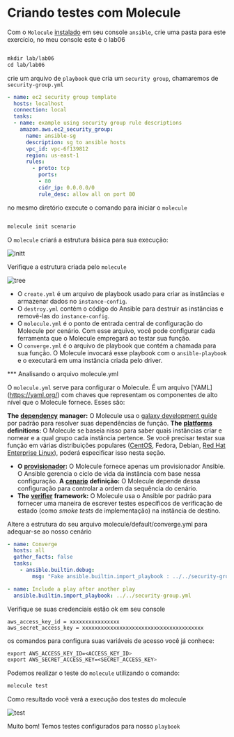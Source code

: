 Criando testes com Molecule
========================================

Com o `Molecule` [instalado](../02-Molecule.md) em seu console `ansible`, crie uma pasta para este exercício, no meu console este é o lab06

```css

mkdir lab/lab06
cd lab/lab06

```

crie um arquivo de `playbook` que cria um `security group`, chamaremos de `security-group.yml`

```yaml
- name: ec2 security group template
  hosts: localhost
  connection: local
  tasks:
  - name: example using security group rule descriptions
    amazon.aws.ec2_security_group:
      name: ansible-sg
      description: sg to ansible hosts
      vpc_id: vpc-6f139812
      region: us-east-1
      rules:
        - proto: tcp
          ports:
          - 80
          cidr_ip: 0.0.0.0/0
          rule_desc: allow all on port 80
```

no mesmo diretório execute o comando para iniciar o `molecule`

```css

molecule init scenario

```
O `molecule` criará a estrutura básica para sua execução:

![initt](../images/05-01-01.png)

Verifique a estrutura criada pelo `molecule`

![tree](../images/05-01-02.png)

* O `create.yml` é um arquivo de playbook usado para criar as instâncias e armazenar dados no `instance-config`.
* O `destroy.yml` contém o código do Ansible para destruir as instâncias e removê-las do `instance-config`.
* O `molecule.yml` é o ponto de entrada central de configuração do Molecule por cenário. Com esse arquivo, você pode configurar cada ferramenta que o Molecule empregará ao testar sua função.
* O `converge.yml` é o arquivo de playbook que contém a chamada para sua função. O Molecule invocará esse playbook com o `ansible-playbook` e o executará em uma instância criada pelo driver.


*** Analisando o arquivo molecule.yml

O `molecule.yml` serve para configurar o Molecule. É um arquivo [YAML] (https://yaml.org/) com chaves que representam os componentes de alto nível que o Molecule fornece. Esses são:

**The** [**dependency**](https://ansible.readthedocs.io/projects/molecule/configuration/#dependency) **manager:** O Molecule usa o [galaxy development guide](https://docs.ansible.com/ansible/latest/galaxy/dev_guide.html) por padrão para resolver suas dependências de função.
**The** [**platforms**](https://ansible.readthedocs.io/projects/molecule/configuration/#platforms) **definitions:** O Molecule se baseia nisso para saber quais instâncias criar e nomear e a qual grupo cada instância pertence. Se você precisar testar sua função em várias distribuições populares ([CentOS](https://developers.redhat.com/products/rhel/centos-and-rhel), Fedora, Debian, [Red Hat Enterprise Linux](https://developers.redhat.com/products/rhel/overview)), poderá especificar isso nesta seção.
* **O** [**provisionador**](https://ansible.readthedocs.io/projects/molecule/configuration/#provisioner)**:** O Molecule fornece apenas um provisionador Ansible. O Ansible gerencia o ciclo de vida da instância com base nessa configuração.
**A** [**cenario**](https://ansible.readthedocs.io/projects/molecule/configuration/#scenario) **definição:** O Molecule depende dessa configuração para controlar a ordem da sequência do cenário.
* **The** [**verifier**](https://ansible.readthedocs.io/projects/molecule/configuration/#verifier) **framework:** O Molecule usa o Ansible por padrão para fornecer uma maneira de escrever testes específicos de verificação de estado (como _smoke tests_ de implementação) na instância de destino.


Altere a estrutura do seu arquivo molecule/default/converge.yml para adequar-se ao nosso cenário

```yaml
- name: Converge
  hosts: all
  gather_facts: false
  tasks:
    - ansible.builtin.debug:
        msg: "Fake ansible.builtin.import_playbook : ../../security-group.yml"

- name: Include a play after another play
  ansible.builtin.import_playbook: ../../security-group.yml
  ```

  Verifique se suas credenciais estão ok em seu console

```console
aws_access_key_id = xxxxxxxxxxxxxxxx
aws_secret_access_key = xxxxxxxxxxxxxxxxxxxxxxxxxxxxxxxxxxxxxxx
```

os comandos para configura suas variáveis de acesso você já conhece:

```css
export AWS_ACCESS_KEY_ID=<ACCESS_KEY_ID>
export AWS_SECRET_ACCESS_KEY=<SECRET_ACCESS_KEY>
```

Podemos realizar o teste do `molecule` utilizando o comando:

```css
molecule test
```
Como resultado você verá a execução dos testes do molecule

![test](../images/05-01-03.png)

Muito bom! Temos testes configurados para nosso `playbook`